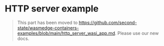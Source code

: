 # HTTP server example

> This part has been moved to <https://github.com/second-state/wasmedge-containers-examples/blob/main/http_server_wasi_app.md>. Please use our new docs.
